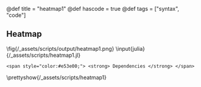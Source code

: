 @def title = "heatmap1"
@def hascode = true
@def tags = ["syntax", "code"]

## Heatmap
\fig{/_assets/scripts/output/heatmap1.png}
\input{julia}{/_assets/scripts/heatmap1.jl}

~~~
<span style="color:#e53e00;"> <strong> Dependencies </strong> </span>
~~~
\prettyshow{/_assets/scripts/heatmap1}
